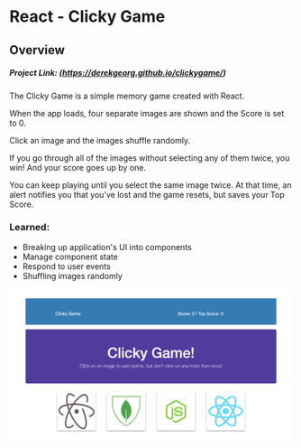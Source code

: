 # React - Clicky Game

## Overview

##### Project Link: (https://derekgeorg.github.io/clickygame/)

The Clicky Game is a simple memory game created with React.

When the app loads, four separate images are shown and the Score is set to 0.

Click an image and the images shuffle randomly. 

If you go through all of the images without selecting any of them twice, you win! And your score goes up by one. 

You can keep playing until you select the same image twice. At that time, an alert notifies you that you've lost and the game resets, but saves your Top Score.

### Learned:
* Breaking up application's UI into components
* Manage component state
* Respond to user events
* Shuffling images randomly

![screenshot](public/assets/img/clickygame.png)